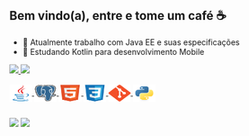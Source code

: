 ## Bem vindo(a), entre e tome um café ☕

- 🔭 Atualmente trabalho com Java EE e suas especificações
- 🌱 Estudando Kotlin para desenvolvimento Mobile

 <div>
  <a href="https://github.com/EduardoMaxwell">
  <img height="180em" src="https://github-readme-stats.vercel.app/api?username=EduardoMaxwell&show_icons=true&theme=algolia&include_all_commits=true&count_private=true"/>
  <img height="180em" src="https://github-readme-stats.vercel.app/api/top-langs/?username=EduardoMaxwell&layout=compact&langs_count=7&theme=algolia"/>
</div>
  
<div style="display: inline_block"><br>
  <img align="center" alt="Eduardo-JAVA" height="30" width="40" src='https://raw.githubusercontent.com/devicons/devicon/master/icons/java/java-original.svg'>
  <img align="center" alt="Eduardo-POSTGRESQL" height="30" width="40" src='https://raw.githubusercontent.com/devicons/devicon/master/icons/postgresql/postgresql-original.svg'>
  <img align="center" alt="Eduardo-HTML" height="30" width="40" src="https://raw.githubusercontent.com/devicons/devicon/master/icons/html5/html5-original.svg">
  <img align="center" alt="Eduardo-CSS" height="30" width="40" src="https://raw.githubusercontent.com/devicons/devicon/master/icons/css3/css3-original.svg">
  <img align="center" alt="Eduardo-GIT" height="30" width="40" src='https://raw.githubusercontent.com/devicons/devicon/master/icons/git/git-original.svg'>
  <img align="center" alt="Eduardo-PYTHON" height="30" width="40" src='https://raw.githubusercontent.com/devicons/devicon/master/icons/python/python-original.svg'>
</div>
  
##
 
<div> 
  <a href="https://www.linkedin.com/in/eduardo-maxwell/" target="_blank"><img src="https://img.shields.io/badge/-LinkedIn-%230077B5?style=for-the-badge&logo=linkedin&logoColor=white" target="_blank"></a>
  <a href = "mailto:eduardomaxwell2011@gmail.com"><img src="https://img.shields.io/badge/-Gmail-%23333?style=for-the-badge&logo=gmail&logoColor=white" target="_blank"></a>

</div>

